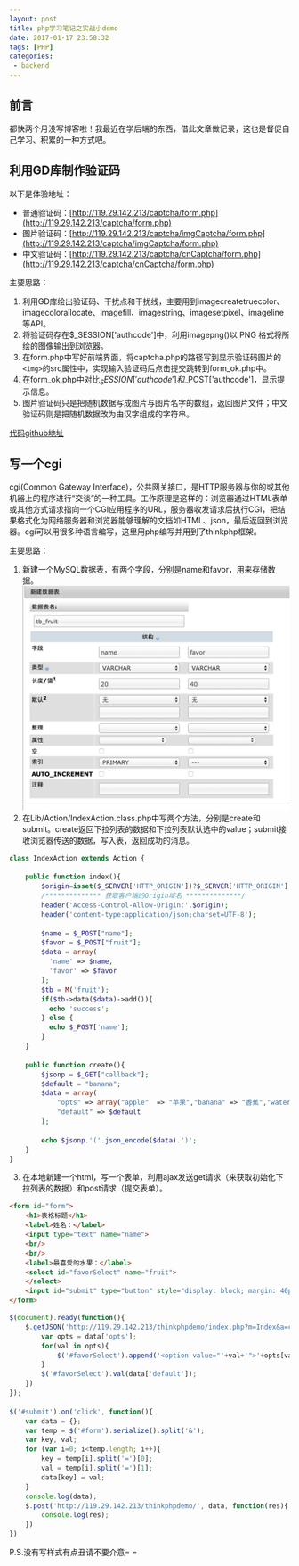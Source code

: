```yaml
---
layout: post
title: php学习笔记之实战小demo
date: 2017-01-17 23:58:32
tags: [PHP]
categories:
 - backend
---
```


## 前言
都快两个月没写博客啦！我最近在学后端的东西，借此文章做记录，这也是督促自己学习、积累的一种方式吧。
<!-- more -->

## 利用GD库制作验证码
以下是体验地址：
 - 普通验证码：[http://119.29.142.213/captcha/form.php](http://119.29.142.213/captcha/form.php)
 - 图片验证码：[http://119.29.142.213/captcha/imgCaptcha/form.php](http://119.29.142.213/captcha/imgCaptcha/form.php)
 - 中文验证码：[http://119.29.142.213/captcha/cnCaptcha/form.php](http://119.29.142.213/captcha/cnCaptcha/form.php)

主要思路：
 1. 利用GD库绘出验证码、干扰点和干扰线，主要用到imagecreatetruecolor、imagecolorallocate、imagefill、imagestring、imagesetpixel、imageline等API。
 2. 将验证码存在$_SESSION['authcode']中，利用imagepng()以 PNG 格式将所绘的图像输出到浏览器。
 3. 在form.php中写好前端界面，将captcha.php的路径写到显示验证码图片的`<img>`的src属性中，实现输入验证码后点击提交跳转到form_ok.php中。
 4. 在form_ok.php中对比$_SESSION['authcode']和$_POST['authcode']，显示提示信息。
 5. 图片验证码只是把随机数据写成图片与图片名字的数组，返回图片文件；中文验证码则是把随机数据改为由汉字组成的字符串。

[代码github地址](https://github.com/seminelee/phpdemo/tree/master/captcha)

## 写一个cgi
cgi(Common Gateway Interface)，公共网关接口，是HTTP服务器与你的或其他机器上的程序进行“交谈”的一种工具。工作原理是这样的：浏览器通过HTML表单或其他方式请求指向一个CGI应用程序的URL，服务器收发请求后执行CGI，把结果格式化为网络服务器和浏览器能够理解的文档如HTML、json，最后返回到浏览器。cgi可以用很多种语言编写，这里用php编写并用到了thinkphp框架。

主要思路：
1. 新建一个MySQL数据表，有两个字段，分别是name和favor，用来存储数据。
![tb_fruit](/assets/img/2017/03/tb_fruit.jpeg)
2. 在Lib/Action/IndexAction.class.php中写两个方法，分别是create和submit。create返回下拉列表的数据和下拉列表默认选中的value；submit接收浏览器传送的数据，写入表，返回成功的消息。
``` php
class IndexAction extends Action {

    public function index(){
        $origin=isset($_SERVER['HTTP_ORIGIN'])?$_SERVER['HTTP_ORIGIN']:'';
        /************** 获取客户端的Origin域名 **************/
        header('Access-Control-Allow-Origin:'.$origin);
        header('content-type:application/json;charset=UTF-8');

        $name = $_POST["name"];
        $favor = $_POST["fruit"];
        $data = array(
          'name' => $name,
          'favor' => $favor
        );
        $tb = M('fruit');
        if($tb->data($data)->add()){
          echo 'success';
        } else {
          echo $_POST['name'];
        }
    }

    public function create(){
        $jsonp = $_GET["callback"];
        $default = "banana";
        $data = array(
            "opts" => array("apple"  => "苹果","banana" => "香蕉","watermelon" => "西瓜"),
            "default" => $default
        );

        echo $jsonp.'('.json_encode($data).')';
    }
}
```
3. 在本地新建一个html，写一个表单，利用ajax发送get请求（来获取初始化下拉列表的数据）和post请求（提交表单）。

``` html
<form id="form">
    <h1>表格标题</h1>
    <label>姓名：</label>
    <input type="text" name="name">
    <br/>
    <br/>
    <label>最喜爱的水果：</label>
    <select id="favorSelect" name="fruit">
    </select>
    <input id="submit" type="button" style="display: block; margin: 40px 0 0;" value="提交">
</form>
```
``` js
$(document).ready(function(){
    $.getJSON('http://119.29.142.213/thinkphpdemo/index.php?m=Index&a=create&callback=?', function(data){
        var opts = data['opts'];
        for(val in opts){
            $('#favorSelect').append('<option value="'+val+'">'+opts[val]+'</option>');
        }
        $('#favorSelect').val(data['default']);
    })
});

$('#submit').on('click', function(){
    var data = {};
    var temp = $('#form').serialize().split('&');
    var key, val;
    for (var i=0; i<temp.length; i++){
        key = temp[i].split('=')[0];
        val = temp[i].split('=')[1];
        data[key] = val;
    }
    console.log(data);
    $.post('http://119.29.142.213/thinkphpdemo/', data, function(res){
        console.log(res);
    })
})
```
P.S.没有写样式有点丑请不要介意= =

